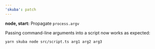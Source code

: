 ```yaml
---
'skuba': patch
---
```


**node, start:** Propagate `process.argv`

Passing command-line arguments into a script now works as expected:

```bash
yarn skuba node src/script.ts arg1 arg2 arg3
```
